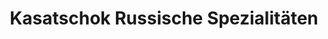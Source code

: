 ---
title: "Kasatschok Russische Spezialitäten"
url: /berlin/kasatschok-russische-spezialitaeten/
shop: Lebensmittel
---